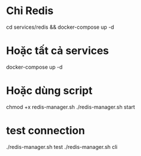 # Chỉ Redis
cd services/redis && docker-compose up -d

# Hoặc tất cả services
docker-compose up -d

# Hoặc dùng script
chmod +x redis-manager.sh
./redis-manager.sh start

# test connection
./redis-manager.sh test
./redis-manager.sh cli